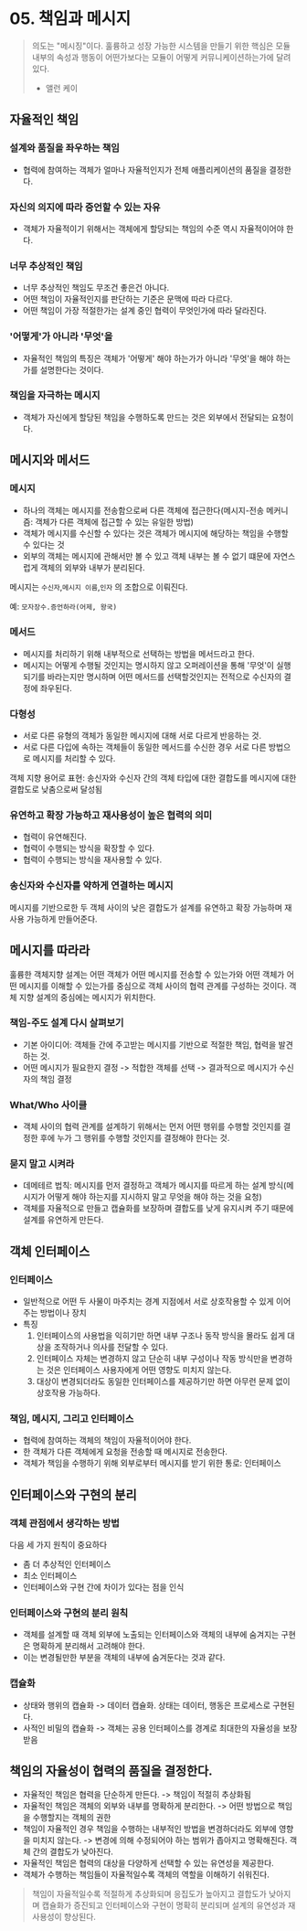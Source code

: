 # 05. 책임과 메시지
> 의도는 "메시징"이다. 훌륭하고 성장 가능한 시스템을 만들기 위한 핵심은 모듈 내부의 속성과 행동이 어떤가보다는 모듈이 어떻게 커뮤니케이션하는가에 달려있다.
> - 앨런 케이

## 자율적인 책임
### 설계와 품질을 좌우하는 책임
- 협력에 참여하는 객체가 얼마나 자율적인지가 전체 애플리케이션의 품질을 결정한다.

### 자신의 의지에 따라 증언할 수 있는 자유
- 객체가 자율적이기 위해서는 객체에게 할당되는 책임의 수준 역시 자율적이어야 한다.

### 너무 추상적인 책임
- 너무 추상적인 책임도 무조건 좋은건 아니다.
- 어떤 책임이 자율적인지를 판단하는 기준은 문맥에 따라 다르다. 
- 어떤 책임이 가장 적절한가는 설계 중인 협력이 무엇인가에 따라 달라진다.

### '어떻게'가 아니라 '무엇'을
- 자율적인 책임의 특징은 객체가 '어떻게' 해야 하는가가 아니라 '무엇'을 해야 하는가를 설명한다는 것이다.

### 책임을 자극하는 메시지
- 객체가 자신에게 할당된 책임을 수행하도록 만드는 것은 외부에서 전달되는 요청이다.

## 메시지와 메서드
### 메시지
- 하나의 객체는 메시지를 전송함으로써 다른 객체에 접근한다(메시지-전송 메커니즘: 객체가 다른 객체에 접근할 수 있는 유일한 방법)
- 객체가 메시지를 수신할 수 있다는 것은 객체가 메시지에 해당하는 책임을 수행할 수 있다는 것
- 외부의 객체는 메시지에 관해서만 볼 수 있고 객체 내부는 볼 수 없기 떄문에 자연스럽게 객체의 외부와 내부가 분리된다.

메시지는 `수신자`,`메시지 이름`,`인자` 의 조합으로 이뤄진다.

예: `모자장수.증언하라(어제, 왕국)`

### 메서드
- 메시지를 처리하기 위해 내부적으로 선택하는 방법을 메서드라고 한다.
- 메시지는 어떻게 수행될 것인지는 명시하지 않고 오퍼레이션을 통해 '무엇'이 실행되기를 바라는지만 명시하며 어떤 메서드를 선택할것인지는 전적으로 수신자의 결정에 좌우된다.

### 다형성
- 서로 다른 유형의 객체가 동일한 메시지에 대해 서로 다르게 반응하는 것. 
- 서로 다른 다입에 속하는 객체들이 동일한 메서드를 수신한 경우 서로 다른 방법으로 메시지를 처리할 수 있다.

객체 지향 용어로 표현: 송신자와 수신자 간의 객체 타입에 대한 결합도를 메시지에 대한 결합도로 낮춤으로써 달성됨

### 유연하고 확장 가능하고 재사용성이 높은 협력의 의미
- 협력이 유연해진다.
- 협력이 수행되는 방식을 확장할 수 있다.
- 협력이 수행되는 방식을 재사용할 수 있다.

### 송신자와 수신자를 약하게 연결하는 메시지
메시지를 기반으로한 두 객체 사이의 낮은 결합도가 설계를 유연하고 확장 가능하며 재사용 가능하게 만들어준다.

## 메시지를 따라라
훌륭한 객체지향 설계는 어떤 객체가 어떤 메시지를 전송할 수 있는가와 어떤 객체가 어떤 메시지를 이해할 수 있는가를 중심으로 객체 사이의 협력 관계를 구성하는 것이다. 객체 지향 설계의 중심에는 메시지가 위치한다.

### 책임-주도 설계 다시 살펴보기
- 기본 아이디어: 객체들 간에 주고받는 메시지를 기반으로 적절한 책임, 협력을 발견하는 것.
- 어떤 메시지가 필요한지 결정 -> 적합한 객체를 선택 -> 결과적으로 메시지가 수신자의 책임 결정

### What/Who 사이클
- 객체 사이의 협력 관계를 설계하기 위해서는 먼저 어떤 행위를 수행할 것인지를 결정한 후에 누가 그 행위를 수행할 것인지를 결정해야 한다는 것.

### 묻지 말고 시켜라
- 데메테르 법칙: 메시지를 먼저 결정하고 객체가 메시지를 따르게 하는 설계 방식(메시지가 어떻게 해야 하는지를 지시하지 말고 무엇을 해야 하는 것을 요청)
- 객체를 자율적으로 만들고 캡슐화를 보장하며 결합도를 낮게 유지시켜 주기 때문에 설계를 유연하게 만든다.

## 객체 인터페이스
### 인터페이스
- 일반적으로 어떤 두 사물이 마주치는 경계 지점에서 서로 상호작용할 수 있게 이어주는 방법이나 장치
- 특징
	1. 인터페이스의 사용법을 익히기만 하면 내부 구조나 동작 방식을 몰라도 쉽게 대상을 조작하거나 의사를 전달할 수 있다.
	2. 인터페이스 자체는 변경하지 않고 단순히 내부 구성이나 작동 방식만을 변경하는 것은 인터페이스 사용자에게 어떤 영향도 미치지 않는다.
	3. 대상이 변경되더라도 동일한 인터페이스를 제공하기만 하면 아무런 문제 없이 상호작용 가능하다.

### 책임, 메시지, 그리고 인터페이스
- 협력에 참여하는 객체의 책임이 자율적이어야 한다.
- 한 객체가 다른 객체에게 요청을 전송할 때 메시지로 전송한다.
- 객체가 책임을 수행하기 위해 외부로부터 메시지를 받기 위한 통로: 인터페이스

## 인터페이스와 구현의 분리
### 객체 관점에서 생각하는 방법
다음 세 가지 원칙이 중요하다
- 좀 더 추상적인 인터페이스
- 최소 인터페이스
- 인터페이스와 구현 간에 차이가 있다는 점을 인식

### 인터페이스와 구현의 분리 원칙
- 객체를 설계할 때 객체 외부에 노출되는 인터페이스와 객체의 내부에 숨겨지는 구현은 명확하게 분리해서 고려해야 한다. 
- 이는 변경될만한 부분을 객체의 내부에 숨겨둔다는 것과 같다.

### 캡슐화
- 상태와 행위의 캡슐화 -> 데이터 캡슐화. 상태는 데이터, 행동은 프로세스로 구현된다.
- 사적인 비밀의 캡슐화 -> 객체는 공용 인터페이스를 경계로 최대한의 자율성을 보장받음

## 책임의 자율성이 협력의 품질을 결정한다.
- 자율적인 책임은 협력을 단순하게 만든다. -> 책임이 적절히 추상화됨
- 자율적인 책임은 객체의 외부와 내부를 명확하게 분리한다. -> 어떤 방법으로 책임을 수행할지는 객체의 권한
- 책임이 자율적인 경우 책임을 수행하는 내부적인 방법을 변경하더라도 외부에 영향을 미치지 않는다. -> 변경에 의해 수정되어야 하는 범위가 좁아지고 명확해진다. 객체 간의 결합도가 낮아진다.
- 자율적인 책임은 협력의 대상을 다양하게 선택할 수 있는 유연성을 제공한다.
- 객체가 수행하는 책임들이 자율적일수록 객체의 역할을 이해하기 쉬워진다.

> 책임이 자율적일수록 적절하게 추상화되며 응집도가 높아지고 결합도가 낮아지며 캡슐화가 증진되고 인터페이스와 구현이 명확히 분리되며 설계의 유연성과 재사용성이 향상된다.